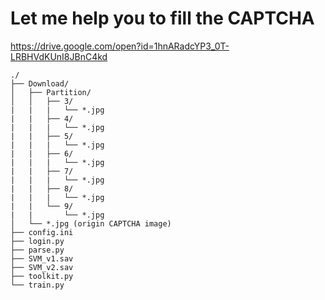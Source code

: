 # Let me help you to fill the CAPTCHA

https://drive.google.com/open?id=1hnARadcYP3_0T-LRBHVdKUnI8JBnC4kd


```
./
├── Download/
│   ├── Partition/
│   │   ├── 3/
|   |   |   └── *.jpg
|   |   ├── 4/
|   |   |   └── *.jpg
|   |   ├── 5/
|   |   |   └── *.jpg
|   |   ├── 6/
|   |   |   └── *.jpg
|   |   ├── 7/
|   |   |   └── *.jpg
|   |   ├── 8/
|   |   |   └── *.jpg
|   |   └── 9/
|   |       └── *.jpg
│   └── *.jpg (origin CAPTCHA image)
├── config.ini
├── login.py
├── parse.py
├── SVM_v1.sav
├── SVM_v2.sav
├── toolkit.py
└── train.py
```
